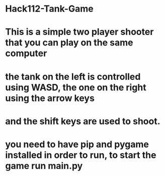 # Hack112-Tank-Game
# This is a simple two player shooter that you can play on the same computer
# the tank on the left is controlled using WASD, the one on the right using the arrow keys
# and the shift keys are used to shoot.
# you need to have pip and pygame installed in order to run, to start the game run main.py